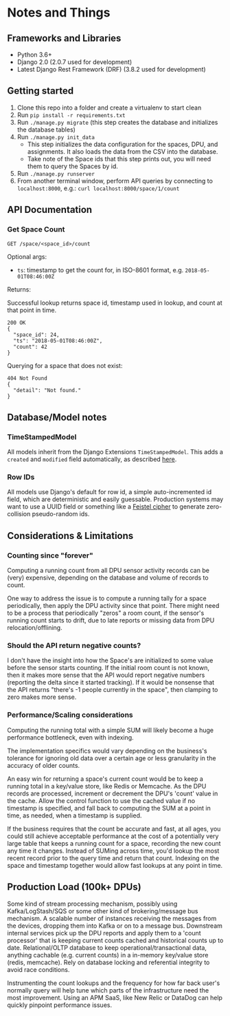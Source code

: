 # Notes and Things

## Frameworks and Libraries
* Python 3.6+
* Django 2.0 (2.0.7 used for development)
* Latest Django Rest Framework (DRF) (3.8.2 used for development)

## Getting started
1. Clone this repo into a folder and create a virtualenv to start clean
1. Run `pip install -r requirements.txt`
1. Run `./manage.py migrate` (this step creates the database and initializes the database tables)
1. Run `./manage.py init_data`
    * This step initializes the data configuration for the spaces, DPU, and assignments. It also loads the data from the CSV into the database.
    * Take note of the Space ids that this step prints out, you will need them to query the Spaces by id.
1. Run `./manage.py runserver`
1. From another terminal window, perform API queries by connecting to `localhost:8000`, e.g.: `curl localhost:8000/space/1/count`

## API Documentation

### Get Space Count
`GET /space/<space_id>/count`

Optional args:
* `ts`: timestamp to get the count for, in ISO-8601 format, e.g. `2018-05-01T08:46:00Z`

Returns:

Successful lookup returns space id, timestamp used in lookup, and count at that point in time.
```
200 OK
{
  "space_id": 24,
  "ts": "2018-05-01T08:46:00Z",
  "count": 42
}
```

Querying for a space that does not exist:
```
404 Not Found
{
  "detail": "Not found."
}
```


## Database/Model notes

### TimeStampedModel
All models inherit from the Django Extensions `TimeStampedModel`. This adds a `created` and `modified` field automatically, as described [here](https://django-extensions.readthedocs.io/en/latest/model_extensions.html).

### Row IDs
All models use Django's default for row id, a simple auto-incremented id field, which are deterministic and easily guessable. Production systems may want to use a UUID field or something like a [Feistel cipher](https://wiki.postgresql.org/wiki/Pseudo_encrypt) to generate zero-collision pseudo-random ids.


## Considerations & Limitations

### Counting since "forever"
Computing a running count from all DPU sensor activity records can be (very) expensive, depending on the database and volume of records to count.

One way to address the issue is to compute a running tally for a space periodically, then apply the DPU activity since that point. There might need to be a process that periodically "zeros" a room count, if the sensor's running count starts to drift, due to late reports or missing data from DPU relocation/offlining.


### Should the API return negative counts?
I don't have the insight into how the Space's are initialized to some value before the sensor starts counting. If the initial room count is not known, then it makes more sense that the API would report negative numbers (reporting the delta since it started tracking). If it would be nonsense that the API returns "there's -1 people currently in the space", then clamping to zero makes more sense.


### Performance/Scaling considerations
Computing the running total with a simple SUM will likely become a huge performance bottleneck, even with indexing.

The implementation specifics would vary depending on the business's tolerance for ignoring old data over a certain age or less granularity in the accuracy of older counts.

An easy win for returning a space's current count would be to keep a running total in a key/value store, like Redis or Memcache. As the DPU records are processed, increment or decrement the DPU's 'count' value in the cache. Allow the control function to use the cached value if no timestamp is specified, and fall back to computing the SUM at a point in time, as needed, when a timestamp is supplied.

If the business requires that the count be accurate and fast, at all ages, you could still achieve acceptable performance at the cost of a potentially very large table that keeps a running count for a space, recording the new count any time it changes. Instead of SUMing across time, you'd lookup the most recent record prior to the query time and return that count. Indexing on the space and timestamp together would allow fast lookups at any point in time.

## Production Load (100k+ DPUs)
Some kind of stream processing mechanism, possibly using Kafka/LogStash/SQS or some other kind of brokering/message bus mechanism. A scalable number of instances receiving the messages from the devices, dropping them into Kafka or on to a message bus. Downstream internal services pick up the DPU reports and apply them to a 'count processor' that is keeping current counts cached and historical counts up to date. Relational/OLTP database to keep operational/transactional data, anything cachable (e.g. current counts) in a in-memory key/value store (redis, memcache). Rely on database locking and referential integrity to avoid race conditions.

Instrumenting the count lookups and the frequency for how far back user's normally query will help tune which parts of the infrastructure need the most improvement. Using an APM SaaS, like New Relic or DataDog can help quickly pinpoint performance issues.
